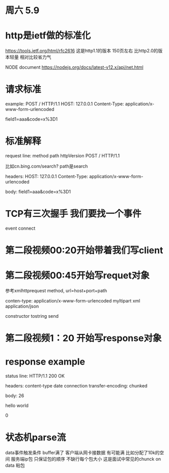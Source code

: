 # 周六 5.9

# http是ietf做的标准化
https://tools.ietf.org/html/rfc2616
这是http1.1的版本 150页左右 比http2.0的版本轻量 相对比较省力气

NODE document
https://nodejs.org/docs/latest-v12.x/api/net.html

# 请求标准
example:
POST / HTTP/1.1
HOST: 127.0.0.1
Content-Type: application/x-www-form-urlencoded

field1=aaa&code=x%3D1

# 标准解释
request line:
method path httpVersion
POST / HTTP/1.1

比如cn.bing.com/search?
path是search


headers:
HOST: 127.0.0.1
Content-Type: application/x-www-form-urlencoded

body:
field1=aaa&code=x%3D1


# TCP有三次握手 我们要找一个事件
event connect

# 第二段视频00:20开始带着我们写client

# 第二段视频00:45开始写requet对象
参考xmlhttprequest
method, url=host+port+path

conten-type:
application/x-www-form-urlencoded
myltipart
xml
application/json

constructor
tostring
send

# 第二段视频1：20 开始写response对象

# response example

status line:
HTTP/1.1 200 OK

headers:
content-type
date
connection
transfer-encoding: chunked

body:
26
<html><body>hello world</body></html>

0


# 状态机parse流

data事件触发条件
buffer满了 客户端从网卡接数据 有可能满 比如分配了10k的空间
服务端ip包 只保证包的顺序 不缺行每个包大小
这是面试中常见的chunck on data 粘包
